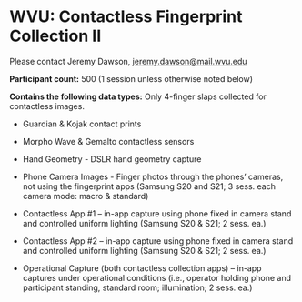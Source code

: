 # WVU: Contactless Fingerprint Collection II

Please contact Jeremy Dawson, jeremy.dawson@mail.wvu.edu

**Participant count:** 500 (1 session unless otherwise noted below)

**Contains the following data types:** Only 4-finger slaps collected for contactless images.
- Guardian & Kojak contact prints

- Morpho Wave & Gemalto contactless sensors
- Hand Geometry - DSLR hand geometry capture
- Phone Camera Images - Finger photos through the phones’ cameras, not using the fingerprint
apps (Samsung S20 and S21; 3 sess. each camera mode: macro & standard)
- Contactless App #1 – in-app capture using phone fixed in camera stand and controlled uniform
lighting (Samsung S20 & S21; 2 sess. ea.)
- Contactless App #2 – in-app capture using phone fixed in camera stand and controlled uniform
lighting (Samsung S20 & S21; 2 sess. ea.)
- Operational Capture (both contactless collection apps) – in-app captures under operational
conditions (i.e., operator holding phone and participant standing, standard room; illumination; 2
sess. ea.)
